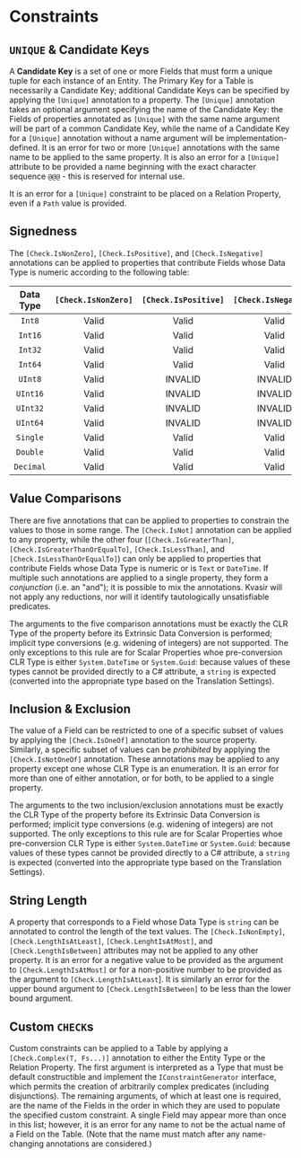 ﻿# Constraints

## `UNIQUE` & Candidate Keys

A **Candidate Key** is a set of one or more Fields that must form a unique tuple for each instance of an Entity. The
Primary Key for a Table is necessarily a Candidate Key; additional Candidate Keys can be specified by applying the
`[Unique]` annotation to a property. The `[Unique]` annotation takes an optional argument specifying the name of the
Candidate Key: the Fields of properties annotated as `[Unique]` with the same name argument will be part of a common
Candidate Key, while the name of a Candidate Key for a `[Unique]` annotation without a name argument will be
implementation-defined. It is an error for two or more `[Unique]` annotations with the same name to be applied to the
same property. It is also an error for a `[Unique]` attribute to be provided a name beginning with the exact character
sequence `@@@` - this is reserved for internal use.

It is an error for a `[Unique]` constraint to be placed on a Relation Property, even if a `Path` value is provided.

## Signedness

The `[Check.IsNonZero]`, `[Check.IsPositive]`, and `[Check.IsNegative]` annotations can be applied to properties that
contribute Fields whose Data Type is numeric according to the following table:

| Data Type | `[Check.IsNonZero]` | `[Check.IsPositive]` | `[Check.IsNegative]` |
|:---------:|:-------------------:|:--------------------:|:--------------------:|
| `Int8`    | Valid				  | Valid				 | Valid				|
| `Int16`   | Valid				  | Valid				 | Valid				|
| `Int32`   | Valid				  | Valid				 | Valid				|
| `Int64`   | Valid				  | Valid				 | Valid				|
| `UInt8`   | Valid				  | INVALID				 | INVALID				|
| `UInt16`  | Valid				  | INVALID				 | INVALID				|
| `UInt32`  | Valid				  | INVALID				 | INVALID				|
| `UInt64`  | Valid				  | INVALID				 | INVALID				|
| `Single`  | Valid				  | Valid				 | Valid				|
| `Double`  | Valid				  | Valid				 | Valid				|
| `Decimal` | Valid				  | Valid				 | Valid				|

## Value Comparisons

There are five annotations that can be applied to properties to constrain the values to those in some range. The
`[Check.IsNot]` annotation can be applied to any property, while the other four (`[Check.IsGreaterThan]`,
`[Check.IsGreaterThanOrEqualTo]`, `[Check.IsLessThan]`, and `[Check.IsLessThanOrEqualTo]`) can only be applied to
properties that contribute Fields whose Data Type is numeric or is `Text` or `DateTime`. If multiple such annotations
are applied to a single property, they form a _conjunction_ (i.e. an "and"); it is possible to mix the annotations.
Kvasir will not apply any reductions, nor will it identify tautologically unsatisfiable predicates.

The arguments to the five comparison annotations must be exactly the CLR Type of the property before its Extrinsic
Data Conversion is performed; implicit type conversions (e.g. widening of integers) are not supported. The only
exceptions to this rule are for Scalar Properties whoe pre-conversion CLR Type is either `System.DateTime` or
`System.Guid`: because values of these types cannot be provided directly to a C# attribute, a `string` is expected
(converted into the appropriate type based on the Translation Settings).

## Inclusion & Exclusion

The value of a Field can be restricted to one of a specific subset of values by applying the `[Check.IsOneOf]`
annotation to the source property. Similarly, a specific subset of values can be _prohibited_ by applying the
`[Check.IsNotOneOf]` annotation. These annotations may be applied to any property except one whose CLR Type is an
enumeration. It is an error for more than one of either annotation, or for both, to be applied to a single property.

The arguments to the two inclusion/exclusion annotations must be exactly the CLR Type of the property before its
Extrinsic Data Conversion is performed; implicit type conversions (e.g. widening of integers) are not supported. The
only exceptions to this rule are for Scalar Properties whoe pre-conversion CLR Type is either `System.DateTime` or
`System.Guid`: because values of these types cannot be provided directly to a C# attribute, a `string` is expected
(converted into the appropriate type based on the Translation Settings).

## String Length

A property that corresponds to a Field whose Data Type is `string` can be annotated to control the length of the text
values. The `[Check.IsNonEmpty]`, `[Check.LengthIsAtLeast]`, `[Check.LenghtIsAtMost]`, and `[Check.LengthIsBetween]`
attributes may not be applied to any other property. It is an error for a negative value to be provided as the argument
to `[Check.LengthIsAtMost]` or for a non-positive number to be provided as the argument to `[Check.LengthIsAtLeast`]. It
is similarly an error for the upper bound argument to `[Check.LengthIsBetween]` to be less than the lower bound
argument.

## Custom `CHECK`s

Custom constraints can be applied to a Table by applying a `[Check.Complex(T, Fs...)]` annotation to either the Entity
Type or the Relation Property. The first argument is interpreted as a Type that must be default constructible and
implement the `IConstraintGenerator` interface, which permits the creation of arbitrarily complex predicates (including
disjunctions). The remaining arguments, of which at least one is required, are the name of the Fields in the order in
which they are used to populate the specified custom constraint. A single Field may appear more than once in this list;
however, it is an error for any name to not be the actual name of a Field on the Table. (Note that the name must match
after any name-changing annotations are considered.)